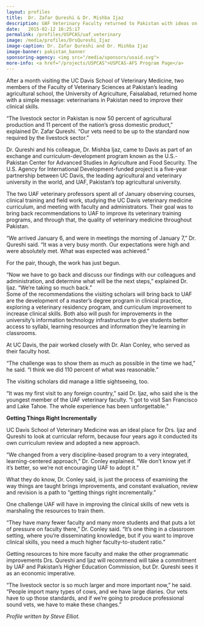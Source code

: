 ```yaml
---
layout: profiles
title:  Dr. Zafar Qureshi & Dr. Mishba Ijaz
description: UAF Veterinary Faculty returned to Pakistan with ideas on how to improve curriculum and teaching.
date:   2015-02-12 16:25:17
permalink: /profiles/USPCAS/uaf_veterinary
image: /media/profiles/DrsQureshi_Ijaz
image-caption: Dr. Zafar Qureshi and Dr. Mishba Ijaz
image-banner: pakistan_banner
sponsoring-agency: <img src="/media/sponsors/usaid.svg">
more-info: <a href="/projects/USPCAS">USPCAS-AFS Program Page</a>
---
```


After a month visiting the UC Davis School of Veterinary Medicine, two members of the Faculty of Veterinary Sciences at Pakistan’s leading agricultural school, the University of Agriculture, Faisalabad, returned home with a simple message: veterinarians in Pakistan need to improve their clinical skills.<br>

“The livestock sector in Pakistan is now 50 percent of agricultural production and 11 percent of the nation’s gross domestic product,” explained Dr. Zafar Qureshi. “Our vets need to be up to the standard now required by the livestock sector.”<br>

Dr. Qureshi and his colleague, Dr. Mishba Ijaz, came to Davis as part of an exchange and curriculum-development program known as the U.S.-Pakistan Center for Advanced Studies in Agriculture and Food Security. The U.S. Agency for International Development-funded project is a five-year partnership between UC Davis, the leading agricultural and veterinary university in the world, and UAF, Pakistan’s top agricultural university. <br>

The two UAF veterinary professors spent all of January observing courses, clinical training and field work, studying the UC Davis veterinary medicine curriculum, and meeting with faculty and administrators. Their goal was to bring back recommendations to UAF to improve its veterinary training programs, and through that, the quality of veterinary medicine throughout Pakistan. <br>

“We arrived January 6, and were in meetings the morning of January 7,” Dr. Qureshi said. “It was a very busy month. Our expectations were high and were absolutely met. What was expected was achieved.” <br>

For the pair, though, the work has just begun. <br>

“Now we have to go back and discuss our findings with our colleagues and administration, and determine what will be the next steps,” explained Dr. Ijaz. “We’re taking so much back.” <br>
Some of the recommendations the visiting scholars will bring back to UAF are the development of a master’s degree program in clinical practice, exploring a veterinary residency program, and curriculum improvement to increase clinical skills. Both also will push for improvements in the university’s information technology infrastructure to give students better access to syllabi, learning resources and information they’re learning in classrooms. <br>

At UC Davis, the pair worked closely with Dr. Alan Conley, who served as their faculty host. <br>

“The challenge was to show them as much as possible in the time we had,” he said. “I think we did 110 percent of what was reasonable.” <br>

The visiting scholars did manage a little sightseeing, too. <br>

“It was my first visit to any foreign country,” said Dr. Ijaz, who said she is the youngest member of the UAF veterinary faculty. “I got to visit San Francisco and Lake Tahoe. The whole experience has been unforgettable.” <br>

<b>Getting Things Right Incrementally</b><br>

UC Davis School of Veterinary Medicine was an ideal place for Drs. Ijaz and Qureshi to look at curricular reform, because four years ago it conducted its own curriculum review and adopted a new approach. <br>

“We changed from a very discipline-based program to a very integrated, learning-centered approach,” Dr. Conley explained. “We don’t know yet if it’s better, so we’re not encouraging UAF to adopt it.” <br>

What they do know, Dr. Conley said, is just the process of examining the way things are taught brings improvements, and constant evaluation, review and revision is a path to “getting things right incrementally.” <br>

One challenge UAF will have in improving the clinical skills of new vets is marshaling the resources to train them. <br>

“They have many fewer faculty and many more students and that puts a lot of pressure on faculty there,” Dr. Conley said. “It’s one thing in a classroom setting, where you’re disseminating knowledge, but if you want to improve clinical skills, you need a much higher faculty-to-student ratio.” <br>

Getting resources to hire more faculty and make the other programmatic improvements Drs. Qureshi and Ijaz will recommend will take a commitment by UAF and Pakistan’s Higher Education Commission, but Dr. Qureshi sees it as an economic imperative. <br>

“The livestock sector is so much larger and more important now,” he said. “People import many types of cows, and we have large diaries. Our vets have to up those standards, and if we’re going to produce professional sound vets, we have to make these changes.” <br>



  <p><i>Profile written by Steve Elliot.</i></p>
